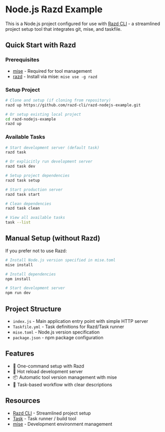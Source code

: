 # Node.js Razd Example

This is a Node.js project configured for use with [Razd CLI](https://github.com/razd-cli/razd) - a streamlined project setup tool that integrates git, mise, and taskfile.

## Quick Start with Razd

### Prerequisites
- [mise](https://mise.jdx.dev/getting-started.html) - Required for tool management
- [razd](https://github.com/razd-cli/razd) - Install via mise: `mise use -g razd`

### Setup Project
```bash
# Clone and setup (if cloning from repository)
razd up https://github.com/razd-cli/razd-nodejs-example.git

# Or setup existing local project
cd razd-nodejs-example
razd up
```

### Available Tasks
```bash
# Start development server (default task)
razd task

# Or explicitly run development server
razd task dev

# Setup project dependencies
razd task setup

# Start production server
razd task start

# Clean dependencies
razd task clean

# View all available tasks
task --list
```

## Manual Setup (without Razd)

If you prefer not to use Razd:

```bash
# Install Node.js version specified in mise.toml
mise install

# Install dependencies
npm install

# Start development server
npm run dev
```

## Project Structure

- `index.js` - Main application entry point with simple HTTP server
- `Taskfile.yml` - Task definitions for Razd/Task runner
- `mise.toml` - Node.js version specification
- `package.json` - npm package configuration

## Features

- 🚀 One-command setup with Razd
- 🔄 Hot reload development server
- 📦 Automatic tool version management with mise
- 🎯 Task-based workflow with clear descriptions

## Resources

- [Razd CLI](https://github.com/razd-cli/razd) - Streamlined project setup
- [Task](https://taskfile.dev/) - Task runner / build tool
- [mise](https://mise.jdx.dev/) - Development environment management
